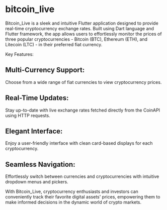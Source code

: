 # bitcoin_live
Bitcoin_Live is a sleek and intuitive Flutter application designed to provide real-time cryptocurrency exchange rates. Built using Dart language and Flutter framework, the app allows users to effortlessly monitor the prices of three popular cryptocurrencies - Bitcoin (BTC), Ethereum (ETH), and Litecoin (LTC) - in their preferred fiat currency.

Key Features:

## Multi-Currency Support: 
Choose from a wide range of fiat currencies to view cryptocurrency prices.
## Real-Time Updates: 
Stay up-to-date with live exchange rates fetched directly from the CoinAPI using HTTP requests.
## Elegant Interface: 
Enjoy a user-friendly interface with clean card-based displays for each cryptocurrency.
## Seamless Navigation:
Effortlessly switch between currencies and cryptocurrencies with intuitive dropdown menus and pickers.

With Bitcoin_Live, cryptocurrency enthusiasts and investors can conveniently track their favorite digital assets' prices, empowering them to make informed decisions in the dynamic world of crypto markets.
